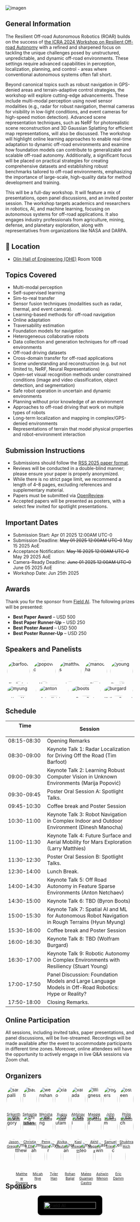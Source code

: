 <meta property="og:title" content="RSS 2025 Workshop on Resilient Off-road Autonomous Robotics (ROAR)">
<meta property="og:description" content="Join us at RSS 2025 to explore the latest in resilient off-road autonomy. Submit your paper today!">
<meta property="og:image" content="images/rss2025_logo.png">
<meta property="og:url" content="https://off-roaders.github.io/off-road-workshop-2025/">
<meta property="og:type" content="website">


![imagen](images/rss2025_logo.png)


<style>
* {
  box-sizing: border-box;
}

.column {
  float: left;
  width: 20.00%;
  padding: 5px;
}
.row {
  display: flex;
  justify-content: center;  centers horizontally */
  align-items: center;     /* centers vertically if .row has height */
}

/* Clearfix (clear floats) */
.row::after {
  content: "";
  clear: both;
  display: table;
}

.smallcolumn {
  float: left;
  width: 12.50%;
  padding: 3px;
}

.logocolum {
  float: left;
  width: 50%;
  padding: 20px;
  border-radius: 10px;
  background-color:rgb(0, 0, 0);    /* white “pill” behind the logo */          /* inner padding around the img */
  box-shadow: 0 2px 6px rgba(0,0,0,0.1);  /* subtle drop shadow */
}

figcaption {
font-size: 0.78em;
text-align: center;
}
</style>


## General Information

<!-- The field of off-road autonomy has been of great interest due to applications in various industries, such as agriculture, search and rescue, and military operations. The dynamic and unpredictable nature of off-road environments poses unique challenges and opens avenues for all aspects of robotic research. The goal of this workshop is to engage experts and researchers in off-road autonomy, in a broad coverage of public datasets, benchmarks, software stacks, infrastructures, state estimation, semantic segmentation, traversability estimation, terrain analysis, planning, dynamics model, domain adaptation, and more. -->

The Resilient Off-road Autonomous Robotics (ROAR) builds on the success of [the ICRA 2024 Workshop on Resilient Off-road Autonomy](https://theairlab.org/icra2024_offroad_workshop/) with a refined and sharpened focus on tackling the unique challenges posed by unstructured, unpredictable, and dynamic off-road environments. These settings require advanced capabilities in perception, localization, planning, and control - areas where conventional autonomous systems often fall short. 

Beyond canonical topics such as robust navigation in GPS-denied areas and terrain-adaptive control strategies, the workshop will explore cutting-edge advancements. These include multi-modal perception using novel sensor modalities (e.g., radar for robust navigation, thermal cameras for visibility in low-light conditions, and event cameras for high-speed motion detection). Advanced scene representation techniques, such as NeRF for photorealistic scene reconstruction and 3D Gaussian Splatting for efficient map representations, will also be discussed. The workshop will highlight online learning approaches to enable real-time adaptation to dynamic off-road environments and examine how foundation models can contribute to generalizable and scalable off-road autonomy. Additionally, a significant focus will be placed on practical strategies for creating comprehensive datasets and establishing robust benchmarks tailored to off-road environments, emphasizing the importance of large-scale, high-quality data for method development and training.

This will be a full-day workshop. It will feature a mix of presentations, open panel discussions, and an invited poster session. The workshop targets academics and researchers in robotics, AI, and machine learning, focusing on autonomous systems for off-road applications. It also engages industry professionals from agriculture, mining, defense, and planetary exploration, along with representatives from organizations like NASA and DARPA.

## 📍 Location
- [Olin Hall of Engineering (OHE)](https://www.google.com/maps/place/Olin+Hall,+3650+McClintock+Ave,+Los+Angeles,+CA+90089/@34.0206843,-118.2894991,1509m/data=!3m2!1e3!4b1!4m6!3m5!1s0x80c2c7fca3be47df:0x34ec8b40e042d9e3!8m2!3d34.0206843!4d-118.2894991!16s%2Fg%2F11c5nmb8fx?entry=ttu&g_ep=EgoyMDI1MDYwMy4wIKXMDSoASAFQAw%3D%3D) Room 100B


## Topics Covered

- Multi-modal perception
- Self-supervised learning
- Sim-to-real transfer
- Sensor fusion techniques (modalities such as radar, thermal, and event camera).
- Learning-based methods for off-road navigation
- Online adaptation
- Traversability estimation
- Foundation models for navigation
- Heterogeneous collaborative robots
- Data collection and generation techniques for off-road environments
- Off-road driving datasets
- Cross-domain transfer for off-road applications
- Scene understanding and reconstruction (e.g. but not limited to, NeRF, Neural Representations)
- Open-set visual recognition methods under constrained conditions (image and video classification, object detection, and segmentation)
- Safe robot operation in uncertain and dynamic environments
- Planning without prior knowledge of an environment
- Approaches to off-road driving that work on multiple types of robots
- Long-term localization and mapping in complex/GPS-denied environments
- Representations of terrain that model physical properties and robot-environment interaction


## Submission Instructions

- Submissions should follow the [RSS 2025 paper format](https://roboticsconference.org/information/cfp/#:~:text=RSS%202025%20has%20no%20page%20length%20requirements%20on%20submissions.%20Traditionally%2C%20RSS%20submissions%20have%20been%208%20pages%20given%20the%20paper%20template%2C%20which%20is%20available%20either%20in%20LaTeX%20or%20Word%20format.).
- Reviews will be conducted in a double-blind manner; please ensure your paper is properly anonymized.
- While there is no strict page limit, we recommend a length of 4–8 pages, excluding references and supplementary material.
- Papers must be submitted via [OpenReview](https://openreview.net/group?id=roboticsfoundation.org/RSS/2025/Workshop/ROAR&referrer=%5BHomepage%5D(%2F)#tab-your-consoles). 
- Accepted papers will be presented as posters, with a select few invited for spotlight presentations.

## Important Dates

- Submission Start: Apr 01 2025 12:00AM UTC-0
- Submission Deadline: ~~May 01 2025 12:00AM UTC-0~~ May 15 2025 AoE
- Acceptance Notification: ~~May 16 2025 12:00AM UTC-0~~ May 29 2025 AoE
- Camera-Ready Deadline: ~~June 01 2025 12:00AM UTC-0~~ June 05 2025 AoE
- Workshop Date: Jun 25th 2025

## Awards

Thank you for the sponsor from [Field AI](https://www.fieldai.com/). The following prizes will be presented:

- **Best Paper Award** – USD 500  
- **Best Paper Runner-Up** – USD 250  
- **Best Poster Award** – USD 500  
- **Best Poster Runner-Up** – USD 250  

## Speakers and Panelists

<div class="row">
  <div class="column">
    <img src="images/speakers/barfoot.png" alt="barfoot" style="width:100%; border-radius: 50%;">
    <figcaption>
        <a href="http://asrl.utias.utoronto.ca/~tdb/">Tim Barfoot</a>
    </figcaption>
  </div>
  <div class="column">
    <img src="images/speakers/popovic.png" alt="popovic" style="width:100%; border-radius: 50%;">
    <figcaption>
        <a href="https://www.tudelft.nl/en/staff/m.popovic/?cHash=9c4e89537f3df185c588b06c8bece9d2">Marija Popović</a>
    </figcaption>
  </div>
  <div class="column">
    <img src="images/speakers/matthies.png" alt="matthies" style="width:100%; border-radius: 50%;">
    <figcaption>
        <a href="https://robotics.jpl.nasa.gov/who-we-are/people/larry_matthies/">Larry Matthies</a>
    </figcaption>
  </div>  
  <div class="column">
    <img src="images/speakers/manocha.png" alt="manocha" style="width:100%; border-radius: 50%;">
    <figcaption>
        <a href="https://www.cs.umd.edu/people/dmanocha">Dinesh Manocha</a>
    </figcaption>
  </div>
  <div class="column">
    <img src="images/speakers/young.png" alt="young" style="width:100%; border-radius: 50%;">
    <figcaption>
        <a href="https://www.darpa.mil/staff/dr-stuart-young">Stuart Young</a>
    </figcaption>
  </div>
</div>

<div class="row">
  <div class="column">
    <img src="images/speakers/myung.png" alt="myung" style="width:100%; border-radius: 50%;">
    <figcaption>
        <a href="https://urobot.kaist.ac.kr/url_teams/prof-hyunmyung/">Hyun Myung</a>
    </figcaption>
  </div>
  <div class="column">
    <img src="images/speakers/antonnetchaev.jpeg" alt="anton" style="width:100%; border-radius: 50%;">
    <figcaption>
        <a href="https://www.ise.msstate.edu/people/adjunct-faculty/anton-netchaev/">Anton Netchaev</a>
    </figcaption>
  </div>     
  <div class="column">
    <img src="images/speakers/byron-boots.png" alt="boots" style="width:100%; border-radius: 50%;">
    <figcaption>
        <a href="https://homes.cs.washington.edu/~bboots/">Byron Boots
</a>
    </figcaption>
  </div>    
  <div class="column">
    <img src="images/speakers/wolfram_burgard.png" alt="burgard" style="width:100%; border-radius: 50%;">
    <figcaption>
        <a href="http://www2.informatik.uni-freiburg.de/~burgard/">Wolfram Burgard
</a>
    </figcaption>
  </div>  
</div>

## Schedule
Time  &emsp;&emsp;&emsp;&emsp;&emsp;&emsp; | Session
--- | ---
08:15-08:30 | Opening Remarks
08:30-09:00 | Keynote Talk 1: Radar Localization for Driving Off the Road (Tim Barfoot)
09:00-09:30 | Keynote Talk 2: Learning Robust Computer Vision in Unknown Environments (Marija Popović)
09:30-09:45 | Poster Oral Session A: Spotlight Talks.
09:45-10:30 | Coffee break and Poster Session
10:30-11:00 | Keynote Talk 3: Robot Navigation in Complex Indoor and Outdoor Environment (Dinesh Manocha)
11:00-11:30| Keynote Talk 4: Future Surface and Aerial Mobility for Mars Exploration (Larry Matthies)
11:30-12:30| Poster Oral Session B: Spotlight Talks.
12:30-14:00 | Lunch Break.
14:00-14:30 | Keynote Talk 5: Off Road Autonomy in Feature Sparse Environments (Anton Netchaev)
14:30-15:00 | Keynote Talk 6: TBD (Byron Boots)
15:00-15:30 | Keynote Talk 7: Spatial AI and ML for Autonomous Robot Navigation in Rough Terrains (Hyun Myung)
15:30-16:00 | Coffee break and Poster Session
16:00-16:30 | Keynote Talk 8: TBD (Wolfram Burgard)
16:30-17:00 | Keynote Talk 9: Robotic Autonomy in Complex Environments with Resiliency (Stuart Young)
17:00-17:50 | Panel Discussion: Foundation Models and Large Language Models in Off-Road Robotics: Hype or Reality?
17:50-18:00 | Closing Remarks.




## Online Participation

All sessions, including invited talks, paper presentations, and panel discussions, will be live-streamed. Recordings will be made available after the event to accommodate participants in different time zones. Moreover, online attendees will have the opportunity to actively engage in live Q&A sessions via Zoom chat.

## Organizers

<!-- First row (8 people) -->
<div class="row">
  <div class="smallcolumn">
    <img src="images/Steering_committee/saripalli.png" alt="saripalli" style="width:100%; border-radius: 50%;">
    <figcaption>
        <a href="https://engineering.tamu.edu/mechanical/profiles/saripalli.html">Srikanth Saripalli</a>
    </figcaption>
  </div>
  <div class="smallcolumn">
    <img src="images/Steering_committee/basti.png" alt="basti" style="width:100%; border-radius: 50%;">
    <figcaption>
        <a href="https://theairlab.org/team/sebastian">Sebastian Scherer</a>
    </figcaption>
  </div>
  <div class="smallcolumn">
    <img src="images/organizers/wenshan.png" alt="wenshan" style="width:100%; border-radius: 50%;">
    <figcaption>
        <a href="https://www.ri.cmu.edu/ri-faculty/wenshan-wang/">Wenshan Wang</a>
    </figcaption>
  </div>    
  <div class="smallcolumn">
    <img src="images/Steering_committee/xuesu_xiao.png" alt="xiao" style="width:100%; border-radius: 50%;">
    <figcaption>
        <a href="https://cs.gmu.edu/~xiao/">Xuesu Xiao</a>
    </figcaption>  
  </div>
  <div class="smallcolumn">
    <img src="images/Steering_committee/valada.png" alt="valada" style="width:100%; border-radius: 50%;">
    <figcaption>
        <a href="https://rl.uni-freiburg.de/people/valada">Abhinav Valada</a>
    </figcaption>
  </div>  
  <div class="smallcolumn">
    <img src="images/Steering_committee/Maggie_Wigness.jpg" alt="Wigness" style="width:100%; border-radius: 50%;">
    <figcaption>
        <a href="https://www.linkedin.com/in/maggie-wigness/">Maggie Wigness</a>
    </figcaption>
  </div>  
  <div class="smallcolumn">
    <img src="images/Steering_committee/rogers.jpg" alt="rogers" style="width:100%; border-radius: 50%;">
    <figcaption>
        <a href="https://www.linkedin.com/in/john-rogers-41921a12/">John Rogers</a>
    </figcaption>
  </div>
  <div class="smallcolumn">
    <img src="images/Steering_committee/osteen.jpg" alt="osteen" style="width:100%; border-radius: 50%;">
    <figcaption>
        <a href="https://www.linkedin.com/in/phil-osteen-3bb19741/">Philip Osteen</a>
    </figcaption>
  </div>
</div>

<!-- Second row (8 people) -->
<div class="row">
  <div class="smallcolumn">
    <img src="images/Steering_committee/Jason_gregory.jpg" alt="gregory" style="width:100%; border-radius: 50%;">
    <figcaption>
        <a href="https://www.linkedin.com/in/jason-gregory-88b70b167/">Jason Gregory</a>
    </figcaption>  
  </div>
  <div class="smallcolumn">
    <img src="images/organizers/Christian_ellis.jpg" alt="christian" style="width:100%; border-radius: 50%;">
    <figcaption>
        <a href="https://www.linkedin.com/in/christian-ellis-research/">Christian Ellis</a>
    </figcaption>
  </div>  
  <div class="smallcolumn">
    <img src="images/organizers/peng_jiang.png" alt="peng" style="width:100%; border-radius: 50%;">
    <figcaption>
        <a href="https://www.linkedin.com/in/peng-jiang-8a6926128/">Peng Jiang</a>
    </figcaption>
  </div>
  <div class="smallcolumn">
    <img src="images/organizers/Gautam.jpg" alt="Gautam" style="width:100%; border-radius: 50%;">
    <figcaption>
        <a href="https://www.linkedin.com/in/alvikagautam">Alvika Gautam</a>
    </figcaption>
  </div>
  <div class="smallcolumn">
    <img src="images/organizers/Kasi_Viswanath.png" alt="kasi" style="width:100%; border-radius: 50%;">
    <figcaption>
        <a href="https://www.linkedin.com/in/kasi-viswanath-4197851b6/">Kasi Viswanath</a>
    </figcaption>
  </div>
  <div class="smallcolumn">
    <img src="images/organizers/Akhil.jpg" alt="akhil" style="width:100%; border-radius: 50%;">
    <figcaption>
        <a href="https://www.linkedin.com/in/akhil-nagariya/">Akhil Nagariya</a>
    </figcaption>
  </div>
  <div class="smallcolumn">
    <img src="images/organizers/sam.png" alt="sam" style="width:100%; border-radius: 50%;">
    <figcaption>
        <a href="https://theairlab.org/team/sam_triest/">Samuel Triest</a>
    </figcaption>  
  </div>
  <div class="smallcolumn">
    <img src="images/organizers/saich.png" alt="saich" style="width:100%; border-radius: 50%;">
    <figcaption>
        <a href="https://shubhraaich.github.io/">Shubhra Aich</a>
    </figcaption>
  </div>
</div>

<!-- Third row (7 people) -->
<div class="row">
  <div class="smallcolumn">
    <img src="images/organizers/matthew.png" alt="matthew" style="width:100%; border-radius: 50%;">
    <figcaption>
        <a href="https://matthewjsiv.github.io/">Matthew Sivaprakasam</a>
    </figcaption>
  </div>
  <div class="smallcolumn">
    <img src="images/organizers/micah_nye.png" alt="micah" style="width:100%; border-radius: 50%;">
    <figcaption>
        <a href="https://theairlab.org/team/micah_nye/">Micah Nye</a>
    </figcaption>
  </div>  
  <div class="smallcolumn">
    <img src="images/organizers/tyler_han.png" alt="tyler" style="width:100%; border-radius: 50%;">
    <figcaption>
        <a href="https://thanandnow.github.io/">Tyler Han</a>
    </figcaption>  
  </div>
  <div class="smallcolumn">
    <img src="images/organizers/rohan_baijal.png" alt="rohan" style="width:100%; border-radius: 50%;">
    <figcaption>
        <a href="https://rohanblueboybaijal.github.io/">Rohan Baijal</a>
    </figcaption>
  </div>  
  <div class="smallcolumn">
    <img src="images/organizers/mateo_castro.png" alt="mateo" style="width:100%; border-radius: 50%;">
    <figcaption>
        <a href="https://mateoguaman.com/">Mateo Guaman Castro</a>
    </figcaption>
  </div>
  <div class="smallcolumn">
    <img src="images/organizers/Ashwin_Menon.jpg" alt="ashwin" style="width:100%; border-radius: 50%;">
    <figcaption>
        <a href="https://www.linkedin.com/in/ashwin-menon-060147149/">Ashwin Menon</a>
    </figcaption>
  </div>
  <div class="smallcolumn">
    <img src="images/organizers/Eric_Damm.jpg" alt="eric" style="width:100%; border-radius: 50%;">
    <figcaption>
        <a href="https://www.linkedin.com/in/eric-damm-b7a05090/">Eric Damm</a>
    </figcaption>  
  </div>
</div>

## Sponsors
<!-- <div class="row">
  <div class="logocolum">
    <img src="images/sponsors/field-ai-logo-light.png" alt="fieldai" style="width:100%;">
    <a href="https://www.fieldai.com/">
    </img>
  </div>
</div> -->
<div class="row">
  <div class="logocolum">
    <a href="https://www.fieldai.com/">
      <img
        src="images/sponsors/field-ai-logo-light.png"
        alt="Field AI"
        style="width:100%; display:block;"
      >
    </a>
  </div>
</div>
